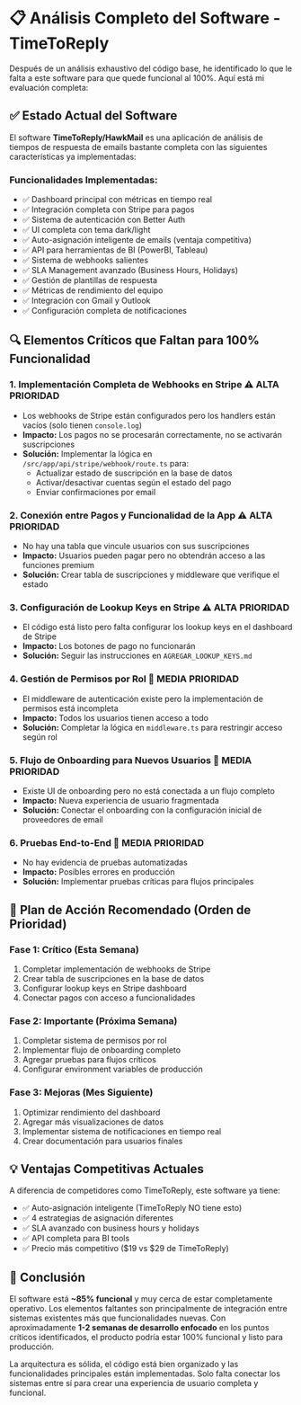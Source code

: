 # 📋 Análisis Completo del Software - TimeToReply

Después de un análisis exhaustivo del código base, he identificado lo que le falta a este software para que quede funcional al 100%. Aquí está mi evaluación completa:

## ✅ Estado Actual del Software

El software **TimeToReply/HawkMail** es una aplicación de análisis de tiempos de respuesta de emails bastante completa con las siguientes características ya implementadas:

### **Funcionalidades Implementadas:**
- ✅ Dashboard principal con métricas en tiempo real
- ✅ Integración completa con Stripe para pagos
- ✅ Sistema de autenticación con Better Auth
- ✅ UI completa con tema dark/light
- ✅ Auto-asignación inteligente de emails (ventaja competitiva)
- ✅ API para herramientas de BI (PowerBI, Tableau)
- ✅ Sistema de webhooks salientes
- ✅ SLA Management avanzado (Business Hours, Holidays)
- ✅ Gestión de plantillas de respuesta
- ✅ Métricas de rendimiento del equipo
- ✅ Integración con Gmail y Outlook
- ✅ Configuración completa de notificaciones

## 🔍 Elementos Críticos que Faltan para 100% Funcionalidad

### 1. **Implementación Completa de Webhooks en Stripe** ⚠️ ALTA PRIORIDAD
- Los webhooks de Stripe están configurados pero los handlers están vacíos (solo tienen `console.log`)
- **Impacto:** Los pagos no se procesarán correctamente, no se activarán suscripciones
- **Solución:** Implementar la lógica en `/src/app/api/stripe/webhook/route.ts` para:
  - Actualizar estado de suscripción en la base de datos
  - Activar/desactivar cuentas según el estado del pago
  - Enviar confirmaciones por email

### 2. **Conexión entre Pagos y Funcionalidad de la App** ⚠️ ALTA PRIORIDAD
- No hay una tabla que vincule usuarios con sus suscripciones
- **Impacto:** Usuarios pueden pagar pero no obtendrán acceso a las funciones premium
- **Solución:** Crear tabla de suscripciones y middleware que verifique el estado

### 3. **Configuración de Lookup Keys en Stripe** ⚠️ ALTA PRIORIDAD
- El código está listo pero falta configurar los lookup keys en el dashboard de Stripe
- **Impacto:** Los botones de pago no funcionarán
- **Solución:** Seguir las instrucciones en `AGREGAR_LOOKUP_KEYS.md`

### 4. **Gestión de Permisos por Rol** 🔶 MEDIA PRIORIDAD
- El middleware de autenticación existe pero la implementación de permisos está incompleta
- **Impacto:** Todos los usuarios tienen acceso a todo
- **Solución:** Completar la lógica en `middleware.ts` para restringir acceso según rol

### 5. **Flujo de Onboarding para Nuevos Usuarios** 🔶 MEDIA PRIORIDAD
- Existe UI de onboarding pero no está conectada a un flujo completo
- **Impacto:** Nueva experiencia de usuario fragmentada
- **Solución:** Conectar el onboarding con la configuración inicial de proveedores de email

### 6. **Pruebas End-to-End** 🔶 MEDIA PRIORIDAD
- No hay evidencia de pruebas automatizadas
- **Impacto:** Posibles errores en producción
- **Solución:** Implementar pruebas críticas para flujos principales

## 🎯 Plan de Acción Recomendado (Orden de Prioridad)

### **Fase 1: Crítico (Esta Semana)**
1. Completar implementación de webhooks de Stripe
2. Crear tabla de suscripciones en la base de datos
3. Configurar lookup keys en Stripe dashboard
4. Conectar pagos con acceso a funcionalidades

### **Fase 2: Importante (Próxima Semana)**
1. Completar sistema de permisos por rol
2. Implementar flujo de onboarding completo
3. Agregar pruebas para flujos críticos
4. Configurar environment variables de producción

### **Fase 3: Mejoras (Mes Siguiente)**
1. Optimizar rendimiento del dashboard
2. Agregar más visualizaciones de datos
3. Implementar sistema de notificaciones en tiempo real
4. Crear documentación para usuarios finales

## 💡 Ventajas Competitivas Actuales

A diferencia de competidores como TimeToReply, este software ya tiene:
- ✅ Auto-asignación inteligente (TimeToReply NO tiene esto)
- ✅ 4 estrategias de asignación diferentes
- ✅ SLA avanzado con business hours y holidays
- ✅ API completa para BI tools
- ✅ Precio más competitivo ($19 vs $29 de TimeToReply)

## 🚀 Conclusión

El software está **~85% funcional** y muy cerca de estar completamente operativo. Los elementos faltantes son principalmente de integración entre sistemas existentes más que funcionalidades nuevas. Con aproximadamente **1-2 semanas de desarrollo enfocado** en los puntos críticos identificados, el producto podría estar 100% funcional y listo para producción.

La arquitectura es sólida, el código está bien organizado y las funcionalidades principales están implementadas. Solo falta conectar los sistemas entre sí para crear una experiencia de usuario completa y funcional.